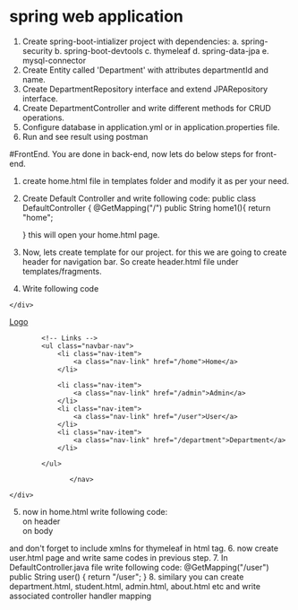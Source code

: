 # spring web application
1. Create spring-boot-intializer project with dependencies:
a. spring-security
b. spring-boot-devtools
c. thymeleaf
d. spring-data-jpa
e. mysql-connector
2. Create Entity called 'Department' with attributes departmentId and name.
3. Create DepartmentRepository interface and extend JPARepository interface.
4. Create DepartmentController and write different methods for CRUD operations.
5. Configure database in application.yml or in application.properties file.
6. Run and see result using postman

#FrontEnd.
You are done in back-end, now lets do below steps for front-end.
1. create home.html file in templates folder and modify it as per your need.
2. Create Default Controller and write following code:
public class DefaultController {
    @GetMapping("/")
    public String home1(){
        return "home";
        
    }
    this will open your home.html page.
3. Now, lets create template for our project. for this we are going to create header for navigation bar. So create header.html file under templates/fragments.
4. Write following code
<!DOCTYPE html>
<html xmlns:th="http://www.thymeleaf.org">
    <head>
        <title>Bootstrap 4 Example</title>
        <meta charset="utf-8" />
    <div th:fragment="header-css">
        <meta name="viewport" content="width=device-width, initial-scale=1" />
        <link rel="stylesheet" href="https://maxcdn.bootstrapcdn.com/bootstrap/4.0.0-beta.2/css/bootstrap.min.css" integrity="sha384-PsH8R72JQ3SOdhVi3uxftmaW6Vc51MKb0q5P2rRUpPvrszuE4W1povHYgTpBfshb" crossorigin="anonymous" />
     
    </div>
</head>
<body>
    <div th:fragment="header">
        <nav class="navbar navbar-expand-sm bg-primary navbar-dark">
            <!-- Brand/logo -->
            <a class="navbar-brand" href="#">Logo</a>

            <!-- Links -->
            <ul class="navbar-nav">
                <li class="nav-item">
                    <a class="nav-link" href="/home">Home</a>
                </li>

                <li class="nav-item">
                    <a class="nav-link" href="/admin">Admin</a>
                </li>
                <li class="nav-item">
                    <a class="nav-link" href="/user">User</a>
                </li>
                <li class="nav-item">
                    <a class="nav-link" href="/department">Department</a>
                </li>

            </ul>

                   </nav>

    </div>
</body>

</html>

5. now in home.html write following code:
    <div th:replace="fragments/header :: header-css" /> on header
    <div th:replace="fragments/header :: header" /> on body 
and don't forget to include xmlns for thymeleaf in html tag.
6. now create user.html page and write same codes in previous step.
7. In DefaultController.java file write following code:
@GetMapping("/user")
    public String user() {
        return "/user";
    }
 8. similary you can create department.html, student.html, admin.html, about.html etc and write associated controller handler mapping

